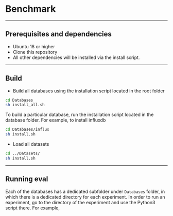 # Benchmark

___
## Prerequisites and dependencies

- Ubuntu 18 or higher
- Clone this repository
- All other dependencies will be installed via the install script.

___
## Build

- Build all databases using the installation script located in the root folder

```bash
cd Databases
sh install_all.sh
```

To build a particular database, run the installation script located in the database folder. For example, to install influxdb

```bash
cd Databases/influx
sh install.sh
```

- Load all datasets

```bash
cd ../Datasets/
sh install.sh
```


___
## Running eval

Each of the databases has a dedicated subfolder under `Databases` folder, in which there is a dedicated directory for each experiment. In order to run an experiment, go to the directory of the experiment and use the Python3 script there. For example,

